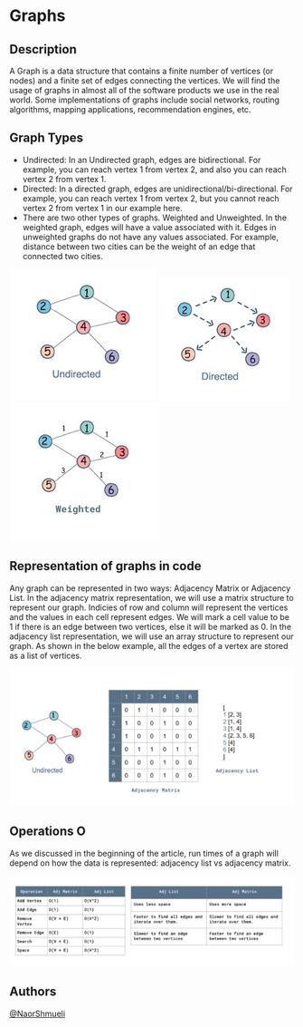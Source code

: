 ﻿# Graphs

## Description

 A Graph is a data structure that contains a finite number of vertices (or nodes) and a finite set of edges connecting the vertices. We will find the usage of graphs in almost all of the software products we use in the real world. Some implementations of graphs include social networks, routing algorithms, mapping applications, recommendation engines, etc.

## Graph Types
 * Undirected: In an Undirected graph, edges are bidirectional. For example, you can reach vertex 1 from vertex 2, and also you can reach vertex 2 from vertex 1.
 * Directed: In a directed graph, edges are unidirectional/bi-directional. For example, you can reach vertex 1 from vertex 2, but you cannot reach vertex 2 from vertex 1 in our example here.
 * There are two other types of graphs. Weighted and Unweighted. In the weighted graph, edges will have a value associated with it. Edges in unweighted graphs do not have any values associated. For example, distance between two cities can be the weight of an edge that connected two cities.

![Undirected](https://github.com/NaorShmueli/DataStructure/blob/master/DataStructures/Images/undirected.JPG?raw=true)
![Directed](https://github.com/NaorShmueli/DataStructure/blob/master/DataStructures/Images/directed.JPG?raw=true)
![Weighted](https://github.com/NaorShmueli/DataStructure/blob/master/DataStructures/Images/weight.JPG?raw=true)

## Representation of graphs in code
 Any graph can be represented in two ways: Adjacency Matrix or Adjacency List. In the adjacency matrix representation, we will use a matrix structure to represent our graph. Indicies of row and column will represent the vertices and the values in each cell represent edges. We will mark a cell value to be 1 if there is an edge between two vertices, else it will be marked as 0.
 In the adjacency list representation, we will use an array structure to represent our graph. As shown in the below example, all the edges of a vertex are stored as a list of vertices.

![Representation](https://github.com/NaorShmueli/DataStructure/blob/master/DataStructures/Images/representation.JPG?raw=true)

## Operations O
 As we discussed in the beginning of the article, run times of a graph will depend on how the data is represented: adjacency list vs adjacency matrix.

![O](https://github.com/NaorShmueli/DataStructure/blob/master/DataStructures/Images/bigo.JPG?raw=true)

## Authors

[@NaorShmueli](https://www.linkedin.com/in/naor-shmueli-681b06127)

